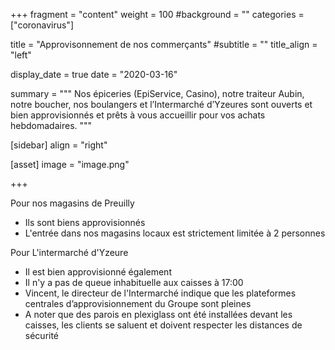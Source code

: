 +++
fragment = "content"
weight = 100
#background = ""
categories = ["coronavirus"]

title = "Approvisonnement de nos commerçants"
#subtitle = ""
title_align = "left"

display_date = true
date = "2020-03-16"

summary = """
Nos épiceries (EpiService, Casino), notre traiteur Aubin, notre boucher, nos boulangers et l’Intermarché d’Yzeures sont ouverts et bien approvisionnés et prêts à vous accueillir pour vos achats hebdomadaires.
"""
    
[sidebar]
  align = "right"

[asset]
  image = "image.png"
  
+++

Pour nos magasins de Preuilly

* Ils sont biens approvisionnés
* L'entrée dans nos magasins locaux est strictement limitée à 2 personnes

Pour L'intermarché d'Yzeure
  
* Il est bien approvisionné également
* Il n'y a pas de queue inhabituelle aux caisses à 17:00
* Vincent, le directeur de l'Intermarché indique que les plateformes centrales d’approvisionnement du Groupe sont pleines 
* A noter que des parois en plexiglass ont été installées devant les caisses, les clients se saluent et doivent respecter les distances de sécurité


